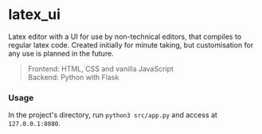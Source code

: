 # latex_ui
Latex editor with a UI for use by non-technical editors, that compiles to regular latex code. Created initially for minute taking, but customisation for any use is planned in the future.

> Frontend: HTML, CSS and vanilla JavaScript <br>
> Backend: Python with Flask

### Usage
In the project's directory, run `python3 src/app.py` and access at `127.0.0.1:8080`.
